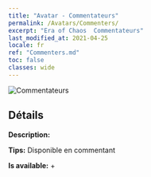 ```yaml
---
title: "Avatar - Commentateurs"
permalink: /Avatars/Commenters/
excerpt: "Era of Chaos  Commentateurs"
last_modified_at: 2021-04-25
locale: fr
ref: "Commenters.md"
toc: false
classes: wide
---
```

 ![Commentateurs](/images/a/avatarFrame_14.png)

## Détails

 **Description:**  

 **Tips:** Disponible en commentant 

 **Is available:**  + 

